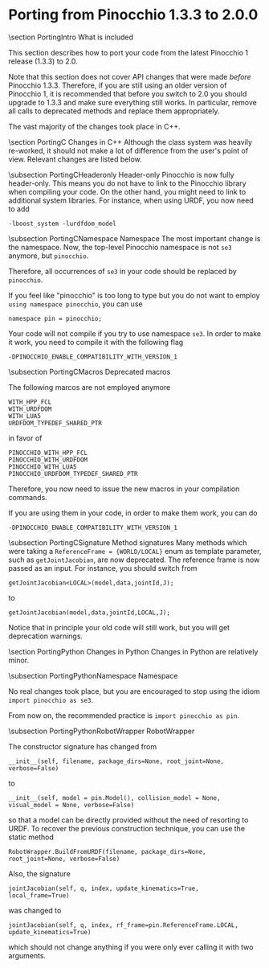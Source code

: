 # Porting from Pinocchio 1.3.3 to 2.0.0

\section PortingIntro What is included

This section describes how to port your code from the latest Pinocchio 1 release (1.3.3) to 2.0.

Note that this section does not cover API changes that were made *before* Pinocchio 1.3.3.
Therefore, if you are still using an older version of Pinocchio 1,
it is recommended that before you switch to 2.0 you should upgrade to 1.3.3 and make sure everything still works.
In particular, remove all calls to deprecated methods and replace them appropriately.

The vast majority of the changes took place in C++.

\section PortingC Changes in C++
Although the class system was heavily re-worked, it should not make a lot of difference from the user's point of view.
Relevant changes are listed below.

\subsection PortingCHeaderonly Header-only
Pinocchio is now fully header-only. This means you do not have to link to the Pinocchio library when compiling your code.
On the other hand, you might need to link to additional system libraries.
For instance, when using URDF, you now need to add
```
-lboost_system -lurdfdom_model
```

\subsection PortingCNamespace Namespace
The most important change is the namespace.
Now, the top-level Pinocchio namespace is not `se3` anymore, but `pinocchio`.

Therefore, all occurrences of `se3` in your code should be replaced by `pinocchio`.

If you feel like "pinocchio" is too long to type but you do not want to employ `using namespace pinocchio`,
you can use
```
namespace pin = pinocchio;
```

Your code will not compile if you try to use namespace `se3`.
In order to make it work, you need to compile it with the following flag
```
-DPINOCCHIO_ENABLE_COMPATIBILITY_WITH_VERSION_1
```

\subsection PortingCMacros Deprecated macros

The following marcos are not employed anymore
```
WITH_HPP_FCL
WITH_URDFDOM
WITH_LUA5
URDFDOM_TYPEDEF_SHARED_PTR
```
in favor of
```
PINOCCHIO_WITH_HPP_FCL
PINOCCHIO_WITH_URDFDOM
PINOCCHIO_WITH_LUA5
PINOCCHIO_URDFDOM_TYPEDEF_SHARED_PTR
```
Therefore, you now need to issue the new macros in your compilation commands.

If you are using them in your code, in order to make them work, you can do
```
-DPINOCCHIO_ENABLE_COMPATIBILITY_WITH_VERSION_1
```

\subsection PortingCSignature Method signatures
Many methods which were taking a `ReferenceFrame = {WORLD/LOCAL}` enum as template parameter, such as `getJointJacobian`,
are now deprecated. The reference frame is now passed as an input.
For instance, you should switch from
```
getJointJacobian<LOCAL>(model,data,jointId,J);
```
to
```
getJointJacobian(model,data,jointId,LOCAL,J);
```

Notice that in principle your old code will still work, but you will get deprecation warnings.

\section PortingPython Changes in Python
Changes in Python are relatively minor.

\subsection PortingPythonNamespace Namespace

No real changes took place, but you are encouraged to stop using the idiom `import pinocchio as se3`.

From now on, the recommended practice is `import pinocchio as pin`.

\subsection PortingPythonRobotWrapper RobotWrapper

The constructor signature has changed from
```
__init__(self, filename, package_dirs=None, root_joint=None, verbose=False)
```
to
```
__init__(self, model = pin.Model(), collision_model = None, visual_model = None, verbose=False)
```
so that a model can be directly provided without the need of resorting to URDF.
To recover the previous construction technique, you can use the static method
```
RobotWrapper.BuildFromURDF(filename, package_dirs=None, root_joint=None, verbose=False)
```

Also, the signature
```
jointJacobian(self, q, index, update_kinematics=True, local_frame=True)
```
was changed to
```
jointJacobian(self, q, index, rf_frame=pin.ReferenceFrame.LOCAL, update_kinematics=True)
```
which should not change anything if you were only ever calling it with two arguments.


